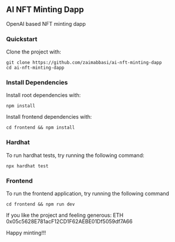 ## AI NFT Minting Dapp

OpenAI based NFT minting dapp

### Quickstart

Clone the project with:

```
git clone https://github.com/zaimabbasi/ai-nft-minting-dapp
cd ai-nft-minting-dapp
```

### Install Dependencies

Install root dependencies with:

```shell
npm install
```

Install frontend dependencies with:

```shell
cd frontend && npm install
```

### Hardhat

To run hardhat tests, try running the following command:

```shell
npx hardhat test
```

### Frontend

To run the frontend application, try running the following command

```shell
cd frontend && npm run dev
```

If you like the project and feeling generous:
ETH 0x05c5628E781acF12CD1F62AEBE01Df5059df7A66

Happy minting!!!
